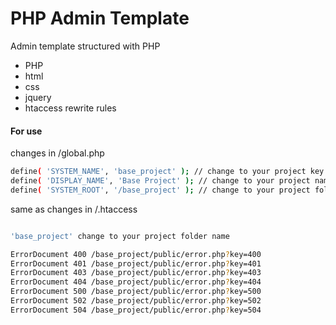 # PHP Admin Template  


Admin template structured with PHP

- PHP
- html
- css
- jquery
- htaccess rewrite rules 

#### For use


changes in /global.php
```sh
define( 'SYSTEM_NAME', 'base_project' ); // change to your project key
define( 'DISPLAY_NAME', 'Base Project' ); // change to your project name
define( 'SYSTEM_ROOT', '/base_project' ); // change to your project folder name

```
same as changes in /.htaccess
```sh

'base_project' change to your project folder name

ErrorDocument 400 /base_project/public/error.php?key=400 
ErrorDocument 401 /base_project/public/error.php?key=401
ErrorDocument 403 /base_project/public/error.php?key=403 
ErrorDocument 404 /base_project/public/error.php?key=404
ErrorDocument 500 /base_project/public/error.php?key=500
ErrorDocument 502 /base_project/public/error.php?key=502
ErrorDocument 504 /base_project/public/error.php?key=504
```

